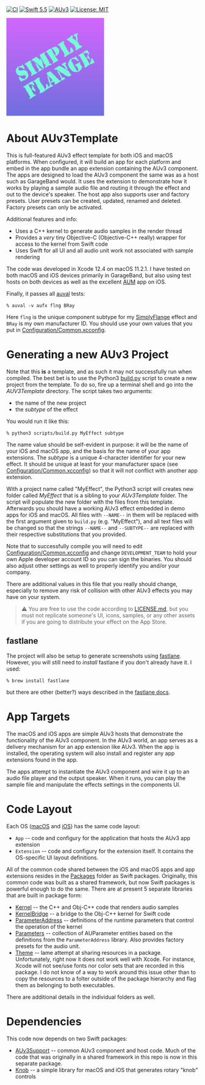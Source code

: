 [![CI](https://github.com/bradhowes/AUv3Template/actions/workflows/CI.yml/badge.svg?branch=main)](https://github.com/bradhowes/AUv3Template/actions/workflows/CI.yml)
[![Swift 5.5](https://img.shields.io/badge/Swift-5.5-orange.svg?style=flat)](https://swift.org)
[![AUv3](https://img.shields.io/badge/AudioUnit-AUv3-orange.svg)](https://developer.apple.com/documentation/audiounit)
[![License: MIT](https://img.shields.io/badge/License-MIT-A31F34.svg)](https://opensource.org/licenses/MIT)

![](macOS/App/Assets.xcassets/AppIcon.appiconset/256px.png)

# About AUv3Template

This is full-featured AUv3 effect template for both iOS and macOS platforms. When configured, it will build an
app for each platform and embed in the app bundle an app extension containing the AUv3 component. The apps are designed
to load the AUv3 component the same was as a host such as GarageBand would. It uses the extension to demonstrate how it
works by playing a sample audio file and routing it through the effect and out to the device's speaker. The host
app also supports user and factory presets. User presets can be created, updated, renamed and deleted. Factory
presets can only be activated.

Additional features and info:

* Uses a C++ kernel to generate audio samples in the render thread
* Provides a *very* tiny Objective-C (Objective-C++ really) wrapper for access to the kernel from Swift code
* Uses Swift for all UI and all audio unit work not associated with sample rendering

The code was developed in Xcode 12.4 on macOS 11.2.1. I have tested on both macOS and iOS devices primarily in
GarageBand, but also using test hosts on both devices as well as the excellent
[AUM](https://apps.apple.com/us/app/aum-audio-mixer/id1055636344) app on iOS.

Finally, it passes all
[auval](https://developer.apple.com/library/archive/documentation/MusicAudio/Conceptual/AudioUnitProgrammingGuide/AudioUnitDevelopmentFundamentals/AudioUnitDevelopmentFundamentals.html)
tests:

```
% auval -v aufx flng BRay
```

Here `flng` is the unique component subtype for my [SimplyFlange](https://github.com/bradhowes/SimplyFlange)
effect and `BRay` is my own manufacturer ID. You should use your own values that you put in
[Configuration/Common.xcconfig](Configuration/Common.xcconfig).

# Generating a new AUv3 Project

Note that this **is** a template, and as such it may not successfully run when compiled. The best bet is to use the
Python3 [build.py](scripts/build.py) script to create a new project from the template. To do so, fire up a terminal
shell and go into the _AUV3Template_ directory. The script takes two arguments:

- the name of the new project
- the _subtype_ of the effect

You would run it like this:

```
% python3 scripts/build.py MyEffect subtype
```

The name value should be self-evident in purpose: it will be the name of your iOS and macOS app, and the basis for the
name of your app extensions. The _subtype_ is a unique 4-character identifier for your new effect. It should be unique
at least for your manufacturer space (see [Configuration/Common.xcconfig](Configuration/Common.xcconfig)) so that it
will not conflict with another app extension.

With a project name called "MyEffect", the Python3 script will creates new folder called _MyEffect_ that is a sibling to
your _AUv3Template_ folder. The script will populate the new folder with the files from this template.
Afterwards you should have a working AUv3 effect embedded in demo apps for iOS and macOS. All files with
`--NAME--` in them will be replaced with the first argument given to `build.py` (e.g. "MyEffect"), and all text
files will be changed so that the strings `--NAME--` and `--SUBTYPE--` are replaced with their respective substitutions
that you provided.

Note that to successfully compile you will need to edit
[Configuration/Common.xcconfig](Configuration/Common.xcconfig) and change `DEVELOPMENT_TEAM` to hold your own
Apple developer account ID so you can sign the binaries. You should also adjust other settings as well to
properly identify you and/or your company.

There are additional values in this file that you really should change, especially to remove any risk of
collision with other AUv3 effects you may have on your system.

> :warning: You are free to use the code according to [LICENSE.md](LICENSE.md), but you must not replicate
> someone's UI, icons, samples, or any other assets if you are going to distribute your effect on the App Store.

## fastlane

The project will also be setup to generate screenshots using [fastlane](https://github.com/fastlane/fastlane).
However, you will still need to *install* fastlane if you don't already have it. I used:

```
% brew install fastlane
```

but there are other (better?) ways described in the [fastlane docs](https://docs.fastlane.tools).

# App Targets

The macOS and iOS apps are simple AUv3 hosts that demonstrate the functionality of the AUv3 component. In the
AUv3 world, an app serves as a delivery mechanism for an app extension like AUv3. When the app is installed, the
operating system will also install and register any app extensions found in the app.

The apps attempt to instantiate the AUv3 component and wire it up to an audio file player and the output
speaker. When it runs, you can play the sample file and manipulate the effects settings in the components UI.

# Code Layout

Each OS ([macOS](macOS) and [iOS](iOS)) has the same code layout:

* `App` -- code and configury for the application that hosts the AUv3 app extension
* `Extension` -- code and configury for the extension itself. It contains the OS-specific UI layout
  definitions.

All of the common code shared between the iOS and macOS apps and app extensions resides in the [Packages](Packages)
folder as Swift packages. Originally, this common code was built as a shared framework, but now Swift packages is
powerful enough to do the same. There are at present 5 separate libraries that are built in package form:

* [Kernel](Packages/Sources/Kernel) -- the C++ and Obj-C++ code that renders audio samples
* [KernelBridge](Packages/Sources/KernelBridge) -- a bridge to the Obj-C++ kernel for Swift code
* [ParameterAddress](Packages/Sources/ParameterAddress) -- definitions of the runtime parameters that control the
operation of the kernel
* [Parameters](Packages/Sources/Parameters) -- collection of AUParameter entities based on the definitions from
the `ParameterAddress` library. Also provides factory presets for the audio unit.
* [Theme](Packages/Sources/Theme) -- lame attempt at sharing resources in a package. Unfortunately, right now it does not work well with 
Xcode. For instance, Xcode will not see/use fonts nor color sets that are recorded in this package. I do not know of a way to work around
this issue other than to copy the resources to a folter outside of the package hierarchy and flag them as belonging to both executables.

There are additional details in the individual folders as well.

# Dependencies

This code now depends on two Swift packages:

- [AUv3Support](https://github.com/bradhowes/AUv3Support) -- common AUv3 component and host code. Much of the code that
was originally in a shared framework in this repo is now in this separate package.
- [Knob](https://github.com/bradhowes/knob) -- a simple library for macOS and iOS that generates rotary "knob" controls
